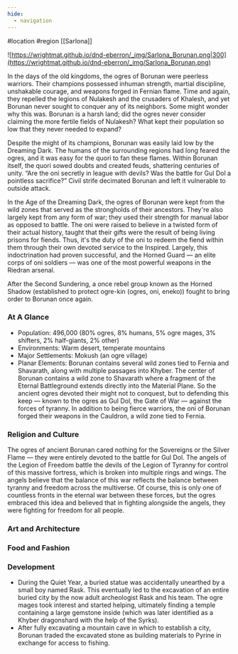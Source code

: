 ```yaml
---
hide:
  - navigation
---
```

 #location #region [[Sarlona]]

![https://wrightmat.github.io/dnd-eberron/_img/Sarlona_Borunan.png|300](https://wrightmat.github.io/dnd-eberron/_img/Sarlona_Borunan.png)

In the days of the old kingdoms, the ogres of Borunan were peerless warriors. Their champions possessed inhuman strength, martial discipline, unshakable courage, and weapons forged in Fernian flame. Time and again, they repelled the legions of Nulakesh and the crusaders of Khalesh, and yet Borunan never sought to conquer any of its neighbors. Some might wonder why this was. Borunan is a harsh land; did the ogres never consider claiming the more fertile fields of Nulakesh? What kept their population so low that they never needed to expand?

Despite the might of its champions, Borunan was easily laid low by the Dreaming Dark. The humans of the surrounding regions had long feared the ogres, and it was easy for the quori to fan these flames. Within Borunan itself, the quori sowed doubts and created feuds, shattering centuries of unity. “Are the oni secretly in league with devils? Was the battle for Gul Dol a pointless sacrifice?” Civil strife decimated Borunan and left it vulnerable to outside attack.

In the Age of the Dreaming Dark, the ogres of Borunan were kept from the wild zones that served as the strongholds of their ancestors. They're also largely kept from any form of war; they used their strength for manual labor as opposed to battle. The oni were raised to believe in a twisted form of their actual history, taught that their gifts were the result of being living prisons for fiends. Thus, it's the duty of the oni to redeem the fiend within them through their own devoted service to the Inspired. Largely, this indoctrination had proven successful, and the Horned Guard — an elite corps of oni soldiers — was one of the most powerful weapons in the Riedran arsenal.

After the Second Sundering, a once rebel group known as the Horned Shadow (established to protect ogre-kin (ogres, oni, eneko)) fought to bring order to Borunan once again.

### At A Glance

* Population: 496,000 (80% ogres, 8% humans, 5% ogre mages, 3% shifters, 2% half-giants, 2% other)
* Environments: Warm desert, temperate mountains
* Major Settlements: Mokush (an ogre village)
* Planar Elements: Borunan contains several wild zones tied to Fernia and Shavarath, along with multiple passages into Khyber. The center of Borunan contains a wild zone to Shavarath where a fragment of the Eternal Battleground extends directly into the Material Plane. So the ancient ogres devoted their might not to conquest, but to defending this keep — known to the ogres as Gul Dol, the Gate of War — against the forces of tyranny. In addition to being fierce warriors, the oni of Borunan forged their weapons in the Cauldron, a wild zone tied to Fernia.

### Religion and Culture

The ogres of ancient Borunan cared nothing for the Sovereigns or the Silver Flame — they were entirely devoted to the battle for Gul Dol. The angels of the Legion of Freedom battle the devils of the Legion of Tyranny for control of this massive fortress, which is broken into multiple rings and wings. The angels believe that the balance of this war reflects the balance between tyranny and freedom across the multiverse. Of course, this is only one of countless fronts in the eternal war between these forces, but the ogres embraced this idea and believed that in fighting alongside the angels, they were fighting for freedom for all people.

### Art and Architecture



### Food and Fashion



### Development

* During the Quiet Year, a buried statue was accidentally unearthed by a small boy named Rask. This eventually led to the excavation of an entire buried city by the now adult archeologist Rask and his team. The ogre mages took interest and started helping, ultimately finding a temple containing a large gemstone inside (which was later identified as a Khyber dragonshard with the help of the Syrks).
* After fully excavating a mountain cave in which to establish a city, Borunan traded the excavated stone as building materials to Pyrine in exchange for access to fishing.
